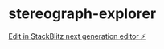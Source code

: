 # stereograph-explorer

[Edit in StackBlitz next generation editor ⚡️](https://stackblitz.com/~/github.com/Achraf-Kehelil/stereograph-explorer)